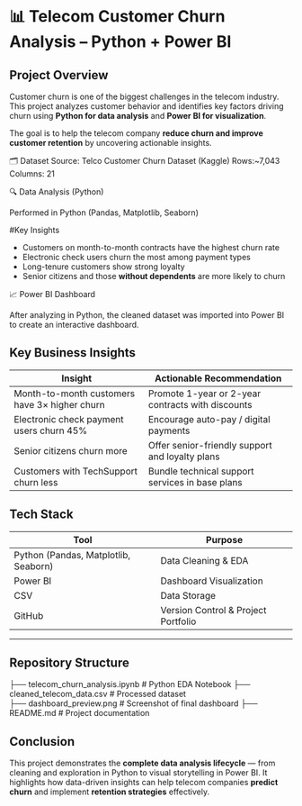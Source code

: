 # 📊 Telecom Customer Churn Analysis – Python + Power BI

## Project Overview
Customer churn is one of the biggest challenges in the telecom industry.
This project analyzes customer behavior and identifies key factors driving churn using **Python for data analysis** and **Power BI for visualization**.

The goal is to help the telecom company **reduce churn and improve customer retention** by uncovering actionable insights.

 🗂️ Dataset
Source: Telco Customer Churn Dataset (Kaggle)
Rows:~7,043
Columns: 21

🔍 Data Analysis (Python)

Performed in Python (Pandas, Matplotlib, Seaborn)

#Key Insights

   * Customers on month-to-month contracts have the highest churn rate
   * Electronic check users churn the most among payment types
   * Long-tenure customers show strong loyalty
   * Senior citizens and those **without dependents** are more likely to churn

 📈 Power BI Dashboard

After analyzing in Python, the cleaned dataset was imported into Power BI to create an interactive dashboard.

## Key Business Insights

| Insight                                       | Actionable Recommendation                         |
| --------------------------------------------- | ------------------------------------------------- |
| Month-to-month customers have 3× higher churn | Promote 1-year or 2-year contracts with discounts |
| Electronic check payment users churn 45%      | Encourage auto-pay / digital payments             |
| Senior citizens churn more                    | Offer senior-friendly support and loyalty plans   |
| Customers with TechSupport churn less         | Bundle technical support services in base plans   |

##  Tech Stack

| Tool                                     | Purpose                             |
| ---------------------------------------- | ----------------------------------- |
| Python (Pandas, Matplotlib, Seaborn)     | Data Cleaning & EDA                 |
| Power BI                                 | Dashboard Visualization             |
| CSV                                      | Data Storage                        |
| GitHub                                   | Version Control & Project Portfolio |

---

##  Repository Structure

├── telecom_churn_analysis.ipynb     # Python EDA Notebook
├── cleaned_telecom_data.csv         # Processed dataset          
├── dashboard_preview.png            # Screenshot of final dashboard
├── README.md                        # Project documentation


##  Conclusion

This project demonstrates the **complete data analysis lifecycle** — from cleaning and exploration in Python to visual storytelling in Power BI.
It highlights how data-driven insights can help telecom companies **predict churn** and implement **retention strategies** effectively.

